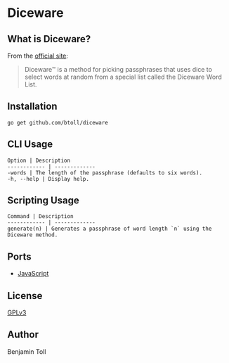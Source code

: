 # Diceware

## What is Diceware?

From the [official site][diceware]:

> Diceware™ is a method for picking passphrases that uses dice to select words at random from a special list called the Diceware Word List.

## Installation

`go get github.com/btoll/diceware`

## CLI Usage

    Option | Description
    ------------ | -------------
    -words | The length of the passphrase (defaults to six words).
    -h, --help | Display help.

## Scripting Usage

    Command | Description
    ------------ | -------------
    generate(n) | Generates a passphrase of word length `n` using the Diceware method.

## Ports

- [JavaScript][javascript]

## License

[GPLv3](COPYING)

## Author

Benjamin Toll

[diceware]: http://world.std.com/~reinhold/diceware.html
[javascript]: https://github.com/btoll/onf-diceware

